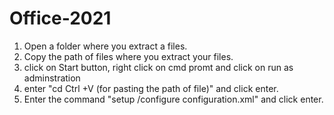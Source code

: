 # Office-2021

1. Open a folder where you extract a files.
2. Copy the path of files where you extract your files.
3. click on Start button, right click on cmd promt and click on run as adminstration
4. enter "cd <space> Ctrl +V (for pasting the path of file)" and click enter.
5. Enter the command "setup /configure configuration.xml" and click enter.
